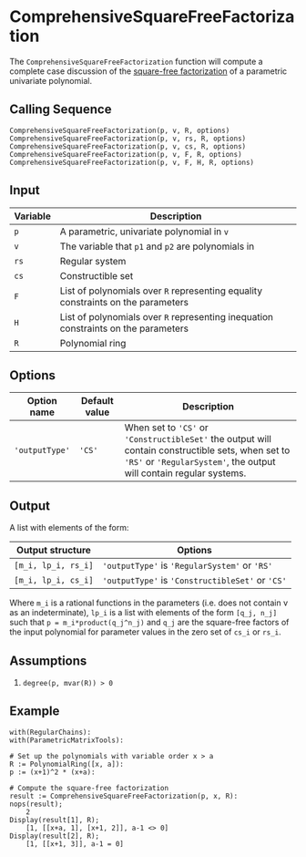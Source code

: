 # ComprehensiveSquareFreeFactorization
The `ComprehensiveSquareFreeFactorization` function will compute a complete case discussion of the [square-free factorization](https://en.wikipedia.org/wiki/Square-free_polynomial) of a parametric univariate polynomial.

## Calling Sequence
```
ComprehensiveSquareFreeFactorization(p, v, R, options)
ComprehensiveSquareFreeFactorization(p, v, rs, R, options)
ComprehensiveSquareFreeFactorization(p, v, cs, R, options)
ComprehensiveSquareFreeFactorization(p, v, F, R, options)
ComprehensiveSquareFreeFactorization(p, v, F, H, R, options)
```

## Input

| Variable | Description |
| --- | --- |
| `p` | A parametric, univariate polynomial in `v` |
| `v`  | The variable that `p1` and `p2` are polynomials in |
| `rs` | Regular system |
| `cs` | Constructible set |
| `F`  | List of polynomials over `R` representing equality constraints on the parameters |
| `H`  | List of polynomials over `R` representing inequation constraints on the parameters |
| `R`  | Polynomial ring |

## Options

| Option name | Default value | Description |
| --- | --- | --- |
| `'outputType'` | `'CS'` | When set to `'CS'` or `'ConstructibleSet'` the output will contain constructible sets, when set to `'RS'` or `'RegularSystem'`, the output will contain regular systems. |

## Output

A list with elements of the form:

| Output structure | Options |
| --- | --- |
| `[m_i, lp_i, rs_i]` | `'outputType'` is `'RegularSystem'` or `'RS'` |
| `[m_i, lp_i, cs_i]` | `'outputType'` is `'ConstructibleSet'` or `'CS'` |

Where `m_i` is a rational functions in the parameters (i.e. does not contain v as an indeterminate), `lp_i` is a list with elements of the form `[q_j, n_j]` such that `p = m_i*product(q_j^n_j)` and `q_j` are the square-free factors of the input polynomial for parameter values in the zero set of `cs_i` or `rs_i`.

## Assumptions
1. `degree(p, mvar(R)) > 0`

## Example
```
with(RegularChains):
with(ParametricMatrixTools):

# Set up the polynomials with variable order x > a
R := PolynomialRing([x, a]):
p := (x+1)^2 * (x+a):

# Compute the square-free factorization
result := ComprehensiveSquareFreeFactorization(p, x, R):
nops(result);
    2
Display(result[1], R);
    [1, [[x+a, 1], [x+1, 2]], a-1 <> 0]
Display(result[2], R);
    [1, [[x+1, 3]], a-1 = 0]
```
